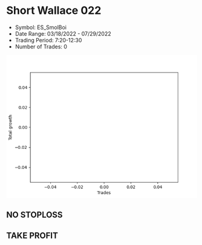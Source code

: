 # Short Wallace 022 
- Symbol: ES_SmolBoi
- Date Range: 03/18/2022 - 07/29/2022
- Trading Period: 7:20-12:30
- Number of Trades: 0

![Plot](ShortWallace022ES_SmolBoi.png)
## NO STOPLOSS


## TAKE PROFIT




